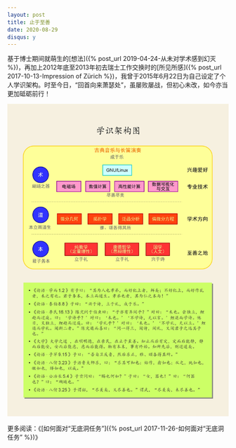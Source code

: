 ```yaml
---
layout: post
title: 止于至善
date: 2020-08-29
disqus: y
---
```


基于博士期间就萌生的[想法]({% post_url 2019-04-24-从未对学术感到幻灭 %})，再加上2012年底至2013年初去瑞士工作交换时的[所见所感]({% post_url 2017-10-13-Impression of Zürich %})，我曾于2015年6月22日为自己设定了个人学识架构。时至今日，“回首向来萧瑟处”，虽屡败屡战，但初心未改，如今亦当更加砥砺前行！

![](/figures/p75606492.jpg)

更多阅读：《[如何面对“无底洞任务”]({% post_url 2017-11-26-如何面对“无底洞任务” %})》
